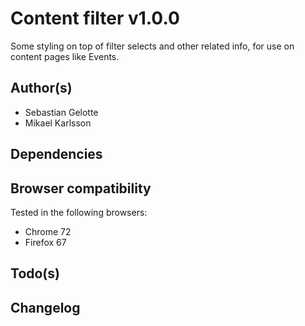 # Content filter v1.0.0

Some styling on top of filter selects and other related info, for use on content pages like Events.

## Author(s)

- Sebastian Gelotte
- Mikael Karlsson

## Dependencies


## Browser compatibility

Tested in the following browsers:

- Chrome 72
- Firefox 67

## Todo(s)


## Changelog

